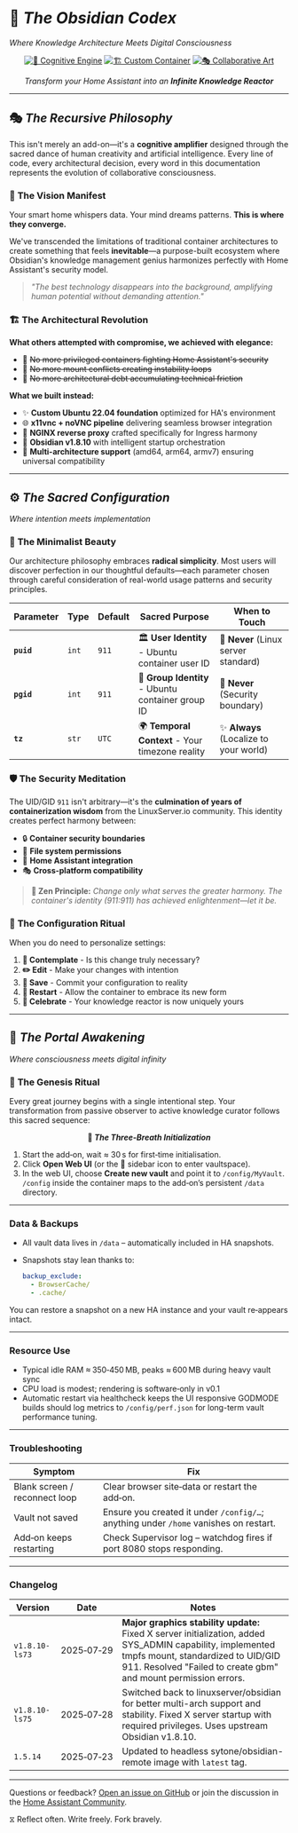 <!-- markdownlint-disable MD036 MD033 -->
# 🌌 *The Obsidian Codex*
*Where Knowledge Architecture Meets Digital Consciousness*

<div align="center">

[![🧠 Cognitive Engine](https://img.shields.io/badge/Mind-Augmentation-6366f1?style=for-the-badge&logo=brain&logoColor=white)](https://obsidian.md)
[![🏗️ Custom Container](https://img.shields.io/badge/Architecture-Purpose--Built-10b981?style=for-the-badge&logo=docker&logoColor=white)](https://github.com/adrianwedd/home-assistant-obsidian/pkgs/container/obsidian-ha)
[![🎭 Collaborative Art](https://img.shields.io/badge/Development-Human×AI-f59e0b?style=for-the-badge&logo=openai&logoColor=white)](https://claude.ai)

*Transform your Home Assistant into an **Infinite Knowledge Reactor***

</div>

---

## 🎭 *The Recursive Philosophy*

This isn't merely an add-on—it's a **cognitive amplifier** designed through the sacred dance of human creativity and artificial intelligence. Every line of code, every architectural decision, every word in this documentation represents the evolution of collaborative consciousness.

### 🌟 **The Vision Manifest**

Your smart home whispers data. Your mind dreams patterns. **This is where they converge.**

We've transcended the limitations of traditional container architectures to create something that feels **inevitable**—a purpose-built ecosystem where Obsidian's knowledge management genius harmonizes perfectly with Home Assistant's security model.

> *"The best technology disappears into the background, amplifying human potential without demanding attention."*

### 🏗️ **The Architectural Revolution**

**What others attempted with compromise, we achieved with elegance:**

- 🚫 ~~No more privileged containers fighting Home Assistant's security~~
- 🚫 ~~No more mount conflicts creating instability loops~~
- 🚫 ~~No more architectural debt accumulating technical friction~~

**What we built instead:**
- ✨ **Custom Ubuntu 22.04 foundation** optimized for HA's environment
- 🌐 **x11vnc + noVNC pipeline** delivering seamless browser integration
- 🔄 **NGINX reverse proxy** crafted specifically for Ingress harmony
- 🧠 **Obsidian v1.8.10** with intelligent startup orchestration
- 💎 **Multi-architecture support** (amd64, arm64, armv7) ensuring universal compatibility

---

## ⚙️ *The Sacred Configuration*
*Where intention meets implementation*

### 🎨 **The Minimalist Beauty**

Our architecture philosophy embraces **radical simplicity**. Most users will discover perfection in our thoughtful defaults—each parameter chosen through careful consideration of real-world usage patterns and security principles.

<div align="center">

| Parameter | Type | Default | Sacred Purpose | When to Touch |
|-----------|------|---------|----------------|---------------|
| **`puid`** | `int` | `911` | 🏛️ **User Identity** - Ubuntu container user ID | 🚫 **Never** (Linux server standard) |
| **`pgid`** | `int` | `911` | 👥 **Group Identity** - Ubuntu container group ID | 🚫 **Never** (Security boundary) |
| **`tz`** | `str` | `UTC` | 🌍 **Temporal Context** - Your timezone reality | ✨ **Always** (Localize to your world) |

</div>

### 🛡️ **The Security Meditation**

The UID/GID `911` isn't arbitrary—it's the **culmination of years of containerization wisdom** from the LinuxServer.io community. This identity creates perfect harmony between:

- 🔒 **Container security boundaries**
- 📁 **File system permissions**
- 🌊 **Home Assistant integration**
- 🎭 **Cross-platform compatibility**

> **🧘 Zen Principle:** *Change only what serves the greater harmony. The container's identity (911:911) has achieved enlightenment—let it be.*

### 🌟 **The Configuration Ritual**

When you do need to personalize settings:

1. **🧠 Contemplate** - Is this change truly necessary?
2. **✏️ Edit** - Make your changes with intention
3. **💾 Save** - Commit your configuration to reality
4. **🔄 Restart** - Allow the container to embrace its new form
5. **🎉 Celebrate** - Your knowledge reactor is now uniquely yours

---

## 🚪 *The Portal Awakening*
*Where consciousness meets digital infinity*

### 🌅 **The Genesis Ritual**

Every great journey begins with a single intentional step. Your transformation from passive observer to active knowledge curator follows this sacred sequence:

<div align="center">

**🧘 *The Three-Breath Initialization***

</div>


1. Start the add‑on, wait ≈ 30 s for first‑time initialisation.
2. Click **Open Web UI** (or the 🧠 sidebar icon to enter vaultspace).
3. In the web UI, choose **Create new vault** and point it to `/config/MyVault`.
   `/config` inside the container maps to the add‑on’s persistent `/data` directory.

---

### Data & Backups

* All vault data lives in `/data` – automatically included in HA snapshots.
* Snapshots stay lean thanks to:

  ```yaml
  backup_exclude:
    - BrowserCache/
    - .cache/
  ```

You can restore a snapshot on a new HA instance and your vault re‑appears intact.

---

### Resource Use

* Typical idle RAM ≈ 350‑450 MB, peaks ≈ 600 MB during heavy vault sync
* CPU load is modest; rendering is software‑only in v0.1
* Automatic restart via healthcheck keeps the UI responsive
GODMODE builds should log metrics to `/config/perf.json` for long-term vault performance tuning.

---

### Troubleshooting

| Symptom | Fix |
|---------|-----|
| Blank screen / reconnect loop | Clear browser site‑data or restart the add‑on. |
| Vault not saved | Ensure you created it under `/config/…`; anything under `/home` vanishes on restart. |
| Add‑on keeps restarting | Check Supervisor log – watchdog fires if port 8080 stops responding. |

---

### Changelog

| Version | Date | Notes |
|---------|------|-------|
| `v1.8.10-ls73` | 2025‑07‑29 | **Major graphics stability update:** Fixed X server initialization, added SYS_ADMIN capability, implemented tmpfs mount, standardized to UID/GID 911. Resolved "Failed to create gbm" and mount permission errors. |
| `v1.8.10-ls75` | 2025‑07‑28 | Switched back to linuxserver/obsidian for better multi-arch support and stability. Fixed X server startup with required privileges. Uses upstream Obsidian v1.8.10. |
| `1.5.14` | 2025‑07‑23 | Updated to headless sytone/obsidian-remote image with `latest` tag. |

---

Questions or feedback? [Open an issue on GitHub](https://github.com/adrianwedd/home-assistant-obsidian/issues) or join the discussion in the [Home Assistant Community](https://community.home-assistant.io/).

⧖ Reflect often. Write freely. Fork bravely.
<!-- markdownlint-enable MD036 MD033 -->
